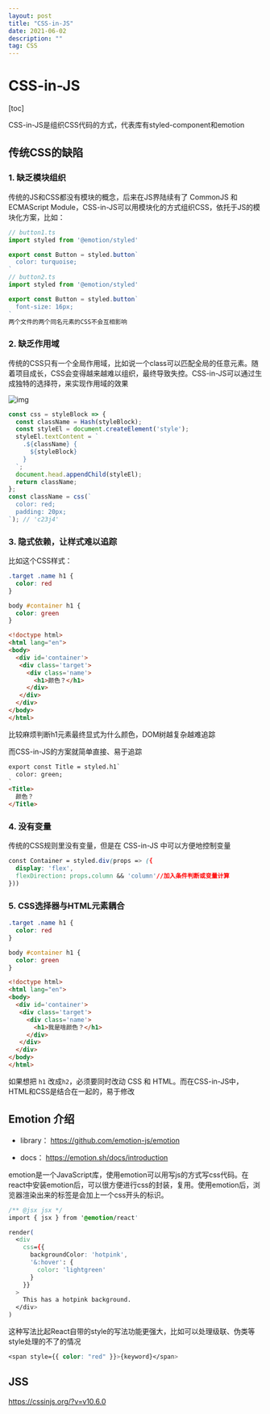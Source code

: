 ```yaml
---
layout: post
title: "CSS-in-JS"
date: 2021-06-02
description: ""
tag: CSS 
---   
```

# CSS-in-JS

[toc]

CSS-in-JS是组织CSS代码的方式，代表库有styled-component和emotion

## 传统CSS的缺陷

### 1. 缺乏模块组织

传统的JS和CSS都没有模块的概念，后来在JS界陆续有了 CommonJS 和 ECMAScript Module，CSS-in-JS可以用模块化的方式组织CSS，依托于JS的模块化方案，比如：

```jsx
// button1.ts
import styled from '@emotion/styled'

export const Button = styled.button`
  color: turquoise;
`
// button2.ts
import styled from '@emotion/styled'

export const Button = styled.button`
  font-size: 16px;
`
两个文件的两个同名元素的CSS不会互相影响
```

### 2. 缺乏作用域

传统的CSS只有一个全局作用域，比如说一个class可以匹配全局的任意元素。随着项目成长，CSS会变得越来越难以组织，最终导致失控。CSS-in-JS可以通过生成独特的选择符，来实现作用域的效果

![img](https://www.notion.so/image/https%3A%2F%2Fs3-us-west-2.amazonaws.com%2Fsecure.notion-static.com%2F0f62fac7-c078-439a-964f-17bbfa478c0d%2FUntitled.png?table=block&id=5a6d3457-f37c-4f89-a8c9-d6a1545dee1e&spaceId=fc9b5453-3a66-40ed-807b-b878e6df58c4&width=1140&userId=&cache=v2)

```jsx
const css = styleBlock => {
  const className = Hash(styleBlock);
  const styleEl = document.createElement('style');
  styleEl.textContent = `
    .${className} {
      ${styleBlock}
    }
  `;
  document.head.appendChild(styleEl);
  return className;
};
const className = css(`
  color: red;
  padding: 20px;
`); // 'c23j4'
```

### 3. 隐式依赖，让样式难以追踪

比如这个CSS样式：

```css
.target .name h1 {
  color: red
}

body #container h1 {
  color: green
}
```

```html
<!doctype html>
<html lang="en">
<body>
  <div id='container'>
   <div class='target'>
     <div class='name'>
       <h1>颜色？</h1>
     </div>
   </div>
  </div>
</body>
</html>
```



比较麻烦判断h1元素最终显式为什么颜色，DOM树越复杂越难追踪

而CSS-in-JS的方案就简单直接、易于追踪

```html
export const Title = styled.h1`
  color: green;
`
<Title>
  颜色？
</Title>
```

### 4. 没有变量

传统的CSS规则里没有变量，但是在 CSS-in-JS 中可以方便地控制变量

```css
const Container = styled.div(props => ({
  display: 'flex',
  flexDirection: props.column && 'column'//加入条件判断或变量计算
}))
```

### 5. CSS选择器与HTML元素耦合

```css
.target .name h1 {
  color: red
}

body #container h1 {
  color: green
}
```

```html
<!doctype html>
<html lang="en">
<body>
  <div id='container'>
   <div class='target'>
     <div class='name'>
       <h1>我是啥颜色？</h1>
     </div>
   </div>
  </div>
</body>
</html>
```

如果想把 `h1` 改成`h2`，必须要同时改动 CSS 和 HTML。而在CSS-in-JS中，HTML和CSS是结合在一起的，易于修改

## Emotion 介绍

- library： https://github.com/emotion-js/emotion

- docs： https://emotion.sh/docs/introduction

emotion是一个JavaScript库，使用emotion可以用写js的方式写css代码。在react中安装emotion后，可以很方便进行css的封装，复用。使用emotion后，浏览器渲染出来的标签是会加上一个css开头的标识。

```css
/** @jsx jsx */
import { jsx } from '@emotion/react'

render(
  <div
    css={{
      backgroundColor: 'hotpink',
      '&:hover': {
        color: 'lightgreen'
      }
    }}
  >
    This has a hotpink background.
  </div>
)
```

这种写法比起React自带的style的写法功能更强大，比如可以处理级联、伪类等style处理的不了的情况

```css
<span style={{ color: "red" }}>{keyword}</span>
```

## JSS

https://cssinjs.org/?v=v10.6.0